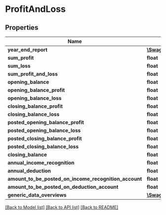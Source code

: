# ProfitAndLoss

## Properties
Name | Type | Description | Notes
------------ | ------------- | ------------- | -------------
**year_end_report** | [**\Swagger\Client\Model\YearEndReport**](YearEndReport.md) |  | [optional] 
**sum_profit** | **float** |  | [optional] 
**sum_loss** | **float** |  | [optional] 
**sum_profit_and_loss** | **float** |  | [optional] 
**opening_balance** | **float** |  | [optional] 
**opening_balance_profit** | **float** |  | [optional] 
**opening_balance_loss** | **float** |  | [optional] 
**closing_balance_profit** | **float** |  | [optional] 
**closing_balance_loss** | **float** |  | [optional] 
**posted_opening_balance_profit** | **float** |  | [optional] 
**posted_opening_balance_loss** | **float** |  | [optional] 
**posted_closing_balance_profit** | **float** |  | [optional] 
**posted_closing_balance_loss** | **float** |  | [optional] 
**closing_balance** | **float** |  | [optional] 
**annual_income_recognition** | **float** |  | [optional] 
**annual_deduction** | **float** |  | [optional] 
**amount_to_be_posted_on_income_recognition_account** | **float** |  | [optional] 
**amount_to_be_posted_on_deduction_account** | **float** |  | [optional] 
**generic_data_overviews** | [**\Swagger\Client\Model\GenericDataOverview[]**](GenericDataOverview.md) |  | [optional] 

[[Back to Model list]](../README.md#documentation-for-models) [[Back to API list]](../README.md#documentation-for-api-endpoints) [[Back to README]](../README.md)


